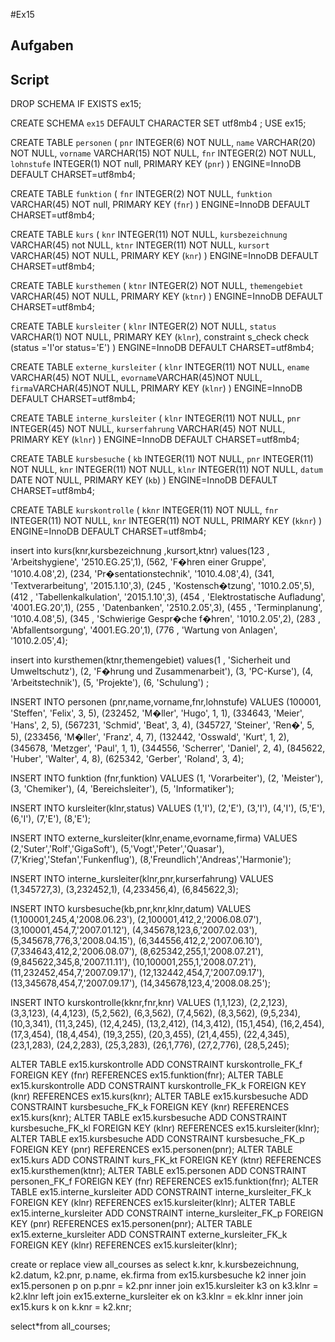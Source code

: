#Ex15

## Aufgaben



## Script
DROP SCHEMA IF EXISTS ex15;

CREATE SCHEMA `ex15` DEFAULT CHARACTER SET utf8mb4 ;
USE ex15;

CREATE TABLE `personen` (
`pnr` INTEGER(6) NOT NULL,
`name` VARCHAR(20) NOT NULL,
`vorname` VARCHAR(15) NOT NULL,
`fnr` INTEGER(2) NOT NULL,
`lohnstufe` INTEGER(1) NOT null,
PRIMARY KEY (`pnr`)
) ENGINE=InnoDB DEFAULT CHARSET=utf8mb4;

CREATE TABLE `funktion` (
`fnr` INTEGER(2) NOT NULL,
`funktion` VARCHAR(45) NOT null,
PRIMARY KEY (`fnr`)
) ENGINE=InnoDB DEFAULT CHARSET=utf8mb4;

CREATE TABLE `kurs` (
`knr` INTEGER(11) NOT NULL,
`kursbezeichnung` VARCHAR(45) not NULL,
`ktnr` INTEGER(11) NOT NULL,
`kursort` VARCHAR(45) NOT NULL,
PRIMARY KEY (`knr`)
) ENGINE=InnoDB DEFAULT CHARSET=utf8mb4;

CREATE TABLE `kursthemen` (
`ktnr` INTEGER(2) NOT NULL,
`themengebiet` VARCHAR(45) NOT NULL,
PRIMARY KEY (`ktnr`)
) ENGINE=InnoDB DEFAULT CHARSET=utf8mb4;

CREATE TABLE `kursleiter` (
`klnr` INTEGER(2) NOT NULL,
`status` VARCHAR(1) NOT NULL,
PRIMARY KEY (`klnr`),
constraint s_check
check (status ='I'or status='E')
) ENGINE=InnoDB DEFAULT CHARSET=utf8mb4;

CREATE TABLE `externe_kursleiter` (
`klnr` INTEGER(11) NOT NULL,
`ename` VARCHAR(45) NOT NULL,
`evorname`VARCHAR(45)NOT NULL,
`firma`VARCHAR(45)NOT NULL,
PRIMARY KEY (`klnr`)
) ENGINE=InnoDB DEFAULT CHARSET=utf8mb4;

CREATE TABLE `interne_kursleiter` (
`klnr` INTEGER(11) NOT NULL,
`pnr` INTEGER(45) NOT NULL,
`kurserfahrung` VARCHAR(45) NOT NULL,
PRIMARY KEY (`klnr`)
) ENGINE=InnoDB DEFAULT CHARSET=utf8mb4;

CREATE TABLE `kursbesuche` (
`kb` INTEGER(11) NOT NULL,
`pnr` INTEGER(11) NOT NULL,
`knr` INTEGER(11) NOT NULL,
`klnr` INTEGER(11) NOT NULL,
`datum` DATE NOT NULL,
PRIMARY KEY (`kb`)
) ENGINE=InnoDB DEFAULT CHARSET=utf8mb4;

CREATE TABLE `kurskontrolle` (
`kknr` INTEGER(11) NOT NULL,
`fnr` INTEGER(11) NOT NULL,
`knr` INTEGER(11) NOT NULL,
PRIMARY KEY (`kknr`)
) ENGINE=InnoDB DEFAULT CHARSET=utf8mb4;

insert into kurs(knr,kursbezeichnung ,kursort,ktnr)
values(123 , 'Arbeitshygiene', '2510.EG.25',1),
(562, 'F�hren einer Gruppe', '1010.4.08',2), 
(234, 'Pr�sentationstechnik', '1010.4.08',4), 
(341, 'Textverarbeitung', '2015.1.10',3),
(245 , 'Kostensch�tzung', '1010.2.05',5),
(412 , 'Tabellenkalkulation', '2015.1.10',3),
(454 , 'Elektrostatische Aufladung', '4001.EG.20',1),
(255 , 'Datenbanken', '2510.2.05',3),
(455 , 'Terminplanung', '1010.4.08',5),
(345 , 'Schwierige Gespr�che f�hren', '1010.2.05',2),
(283 , 'Abfallentsorgung', '4001.EG.20',1),
(776 , 'Wartung von Anlagen', '1010.2.05',4); 

insert into kursthemen(ktnr,themengebiet)
values(1 , 'Sicherheit und Umweltschutz'),
(2, 'F�hrung und Zusammenarbeit'), 
(3, 'PC-Kurse'), 
(4, 'Arbeitstechnik'),
(5, 'Projekte'),
(6, 'Schulung') ;

INSERT INTO personen (pnr,name,vorname,fnr,lohnstufe)
VALUES
(100001, 'Steffen', 'Felix', 3, 5),
(232452, 'M�ller', 'Hugo', 1, 1),
(334643, 'Meier', 'Hans', 2, 5),
(567231, 'Schmid', 'Beat', 3, 4),
(345727, 'Steiner', 'Ren�', 5, 5),
(233456, 'M�ller', 'Franz', 4, 7),
(132442, 'Osswald', 'Kurt', 1, 2),
(345678, 'Metzger', 'Paul', 1, 1),
(344556, 'Scherrer', 'Daniel', 2, 4),
(845622, 'Huber', 'Walter', 4, 8),
(625342, 'Gerber', 'Roland', 3, 4);

INSERT INTO funktion (fnr,funktion)
VALUES
(1, 'Vorarbeiter'),
(2, 'Meister'),
(3, 'Chemiker'),
(4, 'Bereichsleiter'),
(5, 'Informatiker');

INSERT INTO  kursleiter(klnr,status) VALUES
(1,'I'),
(2,'E'),
(3,'I'),
(4,'I'),
(5,'E'),
(6,'I'),
(7,'E'),
(8,'E');

INSERT INTO  externe_kursleiter(klnr,ename,evorname,firma) VALUES
(2,'Suter','Rolf','GigaSoft'),
(5,'Vogt','Peter','Quasar'),
(7,'Krieg','Stefan','Funkenflug'),
(8,'Freundlich','Andreas','Harmonie');

INSERT INTO  interne_kursleiter(klnr,pnr,kurserfahrung) VALUES
(1,345727,3),
(3,232452,1),
(4,233456,4),
(6,845622,3);

INSERT INTO  kursbesuche(kb,pnr,knr,klnr,datum) VALUES
(1,100001,245,4,'2008.06.23'),
(2,100001,412,2,'2006.08.07'),
(3,100001,454,7,'2007.01.12'),
(4,345678,123,6,'2007.02.03'),
(5,345678,776,3,'2008.04.15'),
(6,344556,412,2,'2007.06.10'),
(7,334643,412,2,'2006.08.07'),
(8,625342,255,1,'2008.07.21'),
(9,845622,345,8,'2007.11.11'),
(10,100001,255,1,'2008.07.21'),
(11,232452,454,7,'2007.09.17'),
(12,132442,454,7,'2007.09.17'),
(13,345678,454,7,'2007.09.17'),
(14,345678,123,4,'2008.08.25');

INSERT INTO  kurskontrolle(kknr,fnr,knr) VALUES
(1,1,123),
(2,2,123),
(3,3,123),
(4,4,123),
(5,2,562),
(6,3,562),
(7,4,562),
(8,3,562),
(9,5,234),
(10,3,341),
(11,3,245),
(12,4,245),
(13,2,412),
(14,3,412),
(15,1,454),
(16,2,454),
(17,3,454),
(18,4,454),
(19,3,255),
(20,3,455),
(21,4,455),
(22,4,345),
(23,1,283),
(24,2,283),
(25,3,283),
(26,1,776),
(27,2,776),
(28,5,245);

ALTER TABLE ex15.kurskontrolle ADD CONSTRAINT kurskontrolle_FK_f FOREIGN KEY (fnr) REFERENCES ex15.funktion(fnr);
ALTER TABLE ex15.kurskontrolle ADD CONSTRAINT kurskontrolle_FK_k FOREIGN KEY (knr) REFERENCES ex15.kurs(knr);
ALTER TABLE ex15.kursbesuche ADD CONSTRAINT kursbesuche_FK_k FOREIGN KEY (knr) REFERENCES ex15.kurs(knr);
ALTER TABLE ex15.kursbesuche ADD CONSTRAINT kursbesuche_FK_kl FOREIGN KEY (klnr) REFERENCES ex15.kursleiter(klnr);
ALTER TABLE ex15.kursbesuche ADD CONSTRAINT kursbesuche_FK_p FOREIGN KEY (pnr) REFERENCES ex15.personen(pnr);
ALTER TABLE ex15.kurs ADD CONSTRAINT kurs_FK_kt FOREIGN KEY (ktnr) REFERENCES ex15.kursthemen(ktnr);
ALTER TABLE ex15.personen ADD CONSTRAINT personen_FK_f FOREIGN KEY (fnr) REFERENCES ex15.funktion(fnr);
ALTER TABLE ex15.interne_kursleiter ADD CONSTRAINT interne_kursleiter_FK_k FOREIGN KEY (klnr) REFERENCES ex15.kursleiter(klnr);
ALTER TABLE ex15.interne_kursleiter ADD CONSTRAINT interne_kursleiter_FK_p FOREIGN KEY (pnr) REFERENCES ex15.personen(pnr);
ALTER TABLE ex15.externe_kursleiter ADD CONSTRAINT externe_kursleiter_FK_k FOREIGN KEY (klnr) REFERENCES ex15.kursleiter(klnr);

create or replace view all_courses
as select
    k.knr,
    k.kursbezeichnung,
    k2.datum,
    k2.pnr,
    p.name,
    ek.firma
from
    ex15.kursbesuche k2
inner join ex15.personen p on
    p.pnr = k2.pnr
inner join ex15.kursleiter k3 on
    k3.klnr = k2.klnr
left join ex15.externe_kursleiter ek on
    k3.klnr = ek.klnr
inner join ex15.kurs k on
    k.knr = k2.knr;
 
  select*from all_courses;
